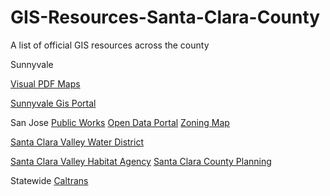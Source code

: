 # GIS-Resources-Santa-Clara-County
A list of official GIS resources across the county


Sunnyvale

[Visual PDF Maps](http://sunnyvale.ca.gov/Departments/CommunityDevelopment/MapsandData.aspx)

[Sunnyvale Gis Portal](http://gis.sunnyvale.ca.gov/gallery/)

San Jose
[Public Works](http://www.sanjoseca.gov/index.aspx?NID=3308)
[Open Data Portal](http://data.sanjoseca.gov/home)
[Zoning Map](http://www.sanjoseca.gov/index.aspx?nid=2037)

[Santa Clara Valley Water District](http://www.valleywater.org/services/GIS.aspx)

[Santa Clara Valley Habitat Agency](http://scv-habitatagency.org/193/GIS-Data-Key-Maps)
[Santa Clara County Planning](http://gisdata.sccplanning.opendata.arcgis.com/)

Statewide
[Caltrans](http://www.dot.ca.gov/hq/tsip/gis/datalibrary/)
